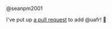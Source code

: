 @seanpm2001 

I've put up [a pull request](https://github.com/seanpm2001/seanpm2001/pull/35) to add @uafr! :tada:
